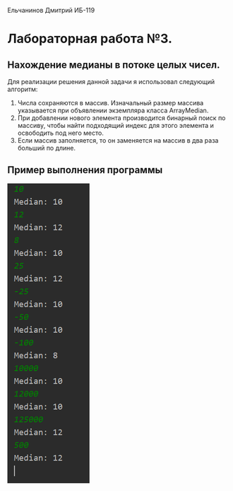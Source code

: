 Ельчанинов Дмитрий ИБ-119
# Лабораторная работа №3.
## Нахождение медианы в потоке целых чисел.

Для реализации решения данной задачи я использовал следующий алгоритм:
 1. Числа сохраняются в массив. Изначальный размер массива указывается при объявлении экземпляра класса ArrayMedian.
 2. При добавлении нового элемента производится бинарный поиск по массиву, чтобы найти подходящий индекс для этого элемента и освободить под него место.
 3. Если массив заполняется, то он заменяется на массив в два раза больший по длине.


## Пример выполнения программы

![1](example.png)

